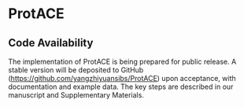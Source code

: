 # ProtACE

## Code Availability
The implementation of ProtACE is being prepared for public release. 
A stable version will be deposited to GitHub (https://github.com/yangzhiyuansibs/ProtACE) 
upon acceptance, with documentation and example data. 
The key steps are described in our manuscript and Supplementary Materials.
